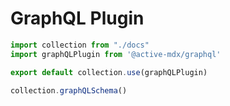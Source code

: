 # GraphQL Plugin

```javascript
import collection from "./docs"
import graphQLPlugin from '@active-mdx/graphql'

export default collection.use(graphQLPlugin)

collection.graphQLSchema()
```